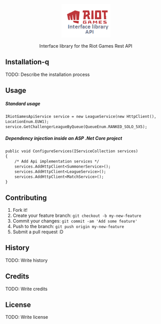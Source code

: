 <p align="center">
  <img src="Resources/logo_library.png">
</p>

<p align="center">Interface library for the Riot Games Rest API</p>

## Installation-q

TODO: Describe the installation process

## Usage

##### Standard usage

```CSharp
IRiotGamesApiService service = new LeagueService(new HttpClient(), LocationEnum.EUW1);
service.GetChallengerLeagueByQueue(QueueEnum.RANKED_SOLO_5X5);
```

##### Dependency injection inside an ASP .Net Core project

```CSharp
public void ConfigureServices(IServiceCollection services)
{
    /* Add Api implementation services */
    services.AddHttpClient<SummonerService>();
    services.AddHttpClient<LeagueService>();
    services.AddHttpClient<MatchService>();
}
```

## Contributing

1. Fork it!
2. Create your feature branch: `git checkout -b my-new-feature`
3. Commit your changes: `git commit -am 'Add some feature'`
4. Push to the branch: `git push origin my-new-feature`
5. Submit a pull request :D

## History

TODO: Write history

## Credits

TODO: Write credits

## License

TODO: Write license
